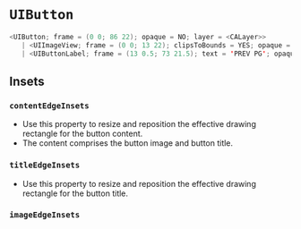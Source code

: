 # `UIButton`

```swift
<UIButton; frame = (0 0; 86 22); opaque = NO; layer = <CALayer>>
   | <UIImageView; frame = (0 0; 13 22); clipsToBounds = YES; opaque = NO; userInteractionEnabled = NO; layer = <CALayer>>
   | <UIButtonLabel; frame = (13 0.5; 73 21.5); text = 'PREV PG'; opaque = NO; userInteractionEnabled = NO; layer = <_UILabelLayer>>
```

## Insets
###  `contentEdgeInsets`
* Use this property to resize and reposition the effective drawing rectangle for the button content.
* The content comprises the button image and button title.

### `titleEdgeInsets`
* Use this property to resize and reposition the effective drawing rectangle for
the button title.

### `imageEdgeInsets`
